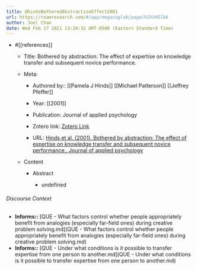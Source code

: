 ```yaml
---
title: @hindsBotheredAbstractionEffect2001
url: https://roamresearch.com/#/app/megacoglab/page/h2VcHSlkA
author: Joel Chan
date: Wed Feb 17 2021 13:20:32 GMT-0500 (Eastern Standard Time)
---
```


- #[[references]]

    - Title: Bothered by abstraction: The effect of expertise on knowledge transfer and subsequent novice performance.

    - Meta:

        - Authored by:: [[Pamela J Hinds]] [[Michael Patterson]] [[Jeffrey Pfeffer]]

        - Year: [[2001]]

        - Publication: Journal of applied psychology

        - Zotero link: [Zotero Link](zotero://select/items/7_XCZZYZND)

        - URL: [Hinds et al. (2001). Bothered by abstraction: The effect of expertise on knowledge transfer and subsequent novice performance.. Journal of applied psychology](undefined)

    - Content

        - Abstract

            - undefined

###### Discourse Context

- **Informs::** [QUE - What factors control whether people appropriately benefit from analogies (especially far-field ones) during creative problem solving.md](QUE - What factors control whether people appropriately benefit from analogies (especially far-field ones) during creative problem solving.md)
- **Informs::** [QUE - Under what conditions is it possible to transfer expertise from one person to another.md](QUE - Under what conditions is it possible to transfer expertise from one person to another.md)

